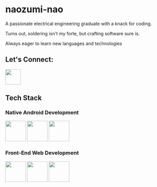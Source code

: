 <!-- Intro -->
<div align="left">
<h1>naozumi-nao</h1>
<p>A passionate electrical engineering graduate with a knack for coding.</p> 
<p>Turns out, soldering isn't my forte, but crafting software sure is.</p>
<p>Always eager to learn new languages and technologies</p>
<!-- Socials --> 
<h2>Let's Connect:</h3>  
<a href="https://www.linkedin.com/in/bimaadityokurniawan" target="blank"><img src="https://cdn.jsdelivr.net/gh/devicons/devicon/icons/linkedin/linkedin-original.svg" style="height: 3rem"/></a>
<!-- Tech Stack --> 
<h2>Tech Stack</h2>
<h3>Native Android Development</h2>  
<img src="https://cdn.jsdelivr.net/gh/devicons/devicon/icons/kotlin/kotlin-original.svg" style="height: 4rem"/>
<img src="https://cdn.jsdelivr.net/gh/devicons/devicon/icons/androidstudio/androidstudio-original.svg" style="height: 4rem"/>
<img src="https://cdn.jsdelivr.net/gh/devicons/devicon/icons/firebase/firebase-plain-wordmark.svg" style="height: 4rem"/>
<h3>Front-End Web Development</h2>  
<img src="https://cdn.jsdelivr.net/gh/devicons/devicon@latest/icons/html5/html5-original.svg" style="height: 4rem"/>
<img src="https://cdn.jsdelivr.net/gh/devicons/devicon@latest/icons/css3/css3-original.svg" style="height: 4rem"/>
<img src="https://cdn.jsdelivr.net/gh/devicons/devicon@latest/icons/javascript/javascript-original.svg" style="height: 4rem"/>
</div>

